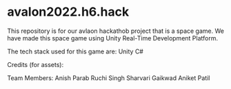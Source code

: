 # avalon2022.h6.hack
This repository is for our avlaon hackathob project that is a space game.
We have made this space game using Unity Real-Time Development Platform.

The tech stack used for this game are:
Unity
C#

Credits (for assets):

Team Members:
Anish Parab
Ruchi Singh
Sharvari Gaikwad
Aniket Patil
